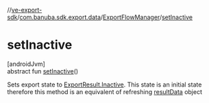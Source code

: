 //[ve-export-sdk](../../../index.md)/[com.banuba.sdk.export.data](../index.md)/[ExportFlowManager](index.md)/[setInactive](set-inactive.md)

# setInactive

[androidJvm]\
abstract fun [setInactive](set-inactive.md)()

Sets export state to [ExportResult.Inactive](../-export-result/-inactive/index.md). This state is an initial state therefore this method is an equivalent of refreshing [resultData](result-data.md) object
